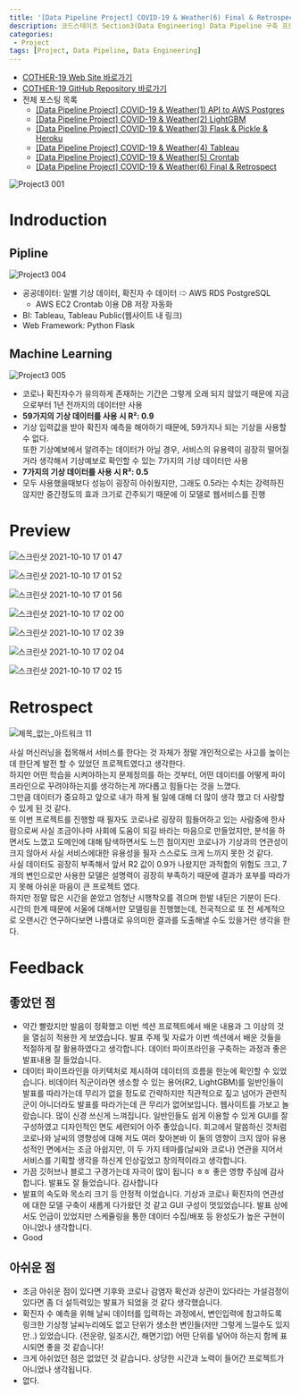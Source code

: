```yaml
---
title: '[Data Pipeline Project] COVID-19 & Weather(6) Final & Retrospect'
description: 코드스테이츠 Section3(Data Engineering) Data Pipeline 구축 프로젝트 최종 완성. 서비스 소개 및 회고
categories:
 - Project
tags: [Project, Data Pipeline, Data Engineering]
---
```


- [COTHER-19 Web Site 바로가기](https://cother.herokuapp.com/)
- [COTHER-19 GitHub Repository 바로가기](https://github.com/6mini/CO-THER-19)
- 전체 포스팅 목록
    - [[Data Pipeline Project] COVID-19 & Weather(1) API to AWS Postgres](https://6mini.github.io/project/2021/10/06/Cother/)
    - [[Data Pipeline Project] COVID-19 & Weather(2) LightGBM](https://6mini.github.io/project/2021/10/07/Cother2/)
    - [[Data Pipeline Project] COVID-19 & Weather(3) Flask & Pickle & Heroku](https://6mini.github.io/project/2021/10/08/Cother3/)
    - [[Data Pipeline Project] COVID-19 & Weather(4) Tableau](https://6mini.github.io/project/2021/10/09/Cother4/)
    - [[Data Pipeline Project] COVID-19 & Weather(5) Crontab](https://6mini.github.io/project/2021/10/10/Cother5/)
    - [[Data Pipeline Project] COVID-19 & Weather(6) Final & Retrospect](https://6mini.github.io/project/2021/10/11/Cother6/)

![Project3 001](https://user-images.githubusercontent.com/79494088/136796271-f4a3aff3-a3a3-4137-a4b0-857faa3628a7.jpeg)

# Indroduction

## Pipline

![Project3 004](https://user-images.githubusercontent.com/79494088/136806298-98343035-00ac-4a35-85d9-2167514655ed.jpeg)

- 공공데이터: 일별 기상 데이터, 확진자 수 데이터 ⇨ AWS RDS PostgreSQL
  - AWS EC2 Crontab 이용 DB 저장 자동화
- BI: Tableau, Tableau Public(웹사이트 내 링크)
- Web Framework: Python Flask

## Machine Learning

![Project3 005](https://user-images.githubusercontent.com/79494088/136805363-a15f4472-06a5-477e-974e-ae885104ab83.jpeg)

- 코로나 확진자수가 유의하게 존재하는 기간은 그렇게 오래 되지 않았기 때문에 지금으로부터 1년 전까지의 데이터만 사용
- **59가지의 기상 데이터를 사용 시 R²: 0.9**
- 기상 입력값을 받아 확진자 예측을 해야하기 때문에, 59가지나 되는 기상을 사용할 수 없다.<br>
또한 기상예보에서 알려주는 데이터가 아닐 경우, 서비스의 유용력이 굉장히 떨어질거라 생각해서 기상예보로 확인할 수 있는 7가지의 기상 데이터만 사용
- **7가지의 기상 데이터를 사용 시 R²: 0.5**
- 모두 사용했을때보다 성능이 굉장히 아쉬웠지만, 그래도 0.5라는 수치는 강력하진 않지만 중간정도의 효과 크기로 간주되기 때문에 이 모델로 웹서비스를 진행

# Preview

![스크린샷 2021-10-10 17 01 47](https://user-images.githubusercontent.com/79494088/136687686-18ce64f4-830a-48d4-9b0e-363a268cb73b.png)

![스크린샷 2021-10-10 17 01 52](https://user-images.githubusercontent.com/79494088/136687688-44ec1016-8fe2-4e31-9360-8b19317a687f.png)

![스크린샷 2021-10-10 17 01 56](https://user-images.githubusercontent.com/79494088/136687689-805cfc62-c2b5-40f3-a003-788da1f9a72a.png)

![스크린샷 2021-10-10 17 02 00](https://user-images.githubusercontent.com/79494088/136687690-9bd3959c-c555-47c9-876a-00453c3c1d99.png)

![스크린샷 2021-10-10 17 02 39](https://user-images.githubusercontent.com/79494088/136687682-c965ca54-b4e1-4007-8765-ff405fd5b545.png)

![스크린샷 2021-10-10 17 02 04](https://user-images.githubusercontent.com/79494088/136687692-caf45609-fef4-4118-98b4-3d591860cb9f.png)

![스크린샷 2021-10-10 17 02 15](https://user-images.githubusercontent.com/79494088/136687693-29019123-c5b8-4682-8954-cca5caca2910.png)


# Retrospect

![제목_없는_아트워크 11](https://user-images.githubusercontent.com/79494088/136816763-d14273ad-c228-43ba-8176-76ccb606e546.png)

사실 머신러닝을 접목해서 서비스를 한다는 것 자체가 정말 개인적으로는 사고를 높이는데 한단계 발전 할 수 있었던 프로젝트였다고 생각한다.<br>
하지만 어떤 학습을 시켜야하는지 문제정의를 하는 것부터, 어떤 데이터를 어떻게 파이프라인으로 꾸려야하는지를 생각하는게 까다롭고 힘들다는 것을 느꼈다.<br>
그만큼 데이터가 중요하고 앞으로 내가 하게 될 일에 대해 더 많이 생각 했고 더 사랑할 수 있게 된 것 같다.<br>
또 이번 프로젝트를 진행할 때 필자도 코로나로 굉장히 힘들어하고 있는 사람중에 한사람으로써 사실 조금이나마 사회에 도움이 되길 바라는 마음으로 만들었지만, 분석을 하면서도 느꼈고 도메인에 대해 탐색하면서도 느낀 점이지만 코로나가 기상과의 연관성이 크지 않아서 사실 서비스에대한 유용성을 필자 스스로도 크게 느끼지 못한 것 같다.<br>
사실 데이터도 굉장히 부족해서 앞서 R2 값이 0.9가 나왔지만 과적합의 위험도 크고, 7개의 변인으로만 사용한 모델은 설명력이 굉장히 부족하기 때문에 결과가 포부를 따라가지 못해 아쉬운 마음이 큰 프로젝트 였다.<br>
하지만 정말 많은 시간을 쏟았고 엄청난 시행착오를 겪으며 한발 내딛은 기분이 든다.<br>
시간의 한계 때문에 서울에 대해서만 모델링을 진행했는데, 전국적으로 또 전 세계적으로 오랜시간 연구하다보면 나름대로 유의미한 결과를 도출해낼 수도 있을거란 생각을 한다.

# Feedback

## 좋았던 점
- 약간 빨랐지만 발음이 정확했고 이번 섹션 프로젝트에서 배운 내용과 그 이상의 것을 열심히 적용한 게 보였습니다. 발표 주제 및 자료가 이번 섹션에서 배운 것들을 적절하게 잘 활용하였다고 생각합니다. 데이터 파이프라인을 구축하는 과정과 좋은 발표내용 잘 들었습니다.
- 데이터 파이프라인을 아키텍처로 제시하여 데이터의 흐름을 한눈에 확인할 수 있었습니다. 비데이터 직군이라면 생소할 수 있는 용어(R2, LightGBM)를 일반인들이 발표를 따라가는데 무리가 없을 정도로 간략하지만 직관적으로 짚고 넘어가 관련직군이 아니더라도 발표를 따라가는데 큰 무리가 없어보입니다. 웹사이트를 가보고 놀랐습니다. 많이 신경 쓰신게 느껴집니다. 일반인들도 쉽게 이용할 수 있게 GUI를 잘 구성하였고 디자인적인 면도 세련되어 아주 좋았습니다. 회고에서 말씀하신 것처럼 코로나와 날씨의 영향성에 대해 저도 여러 찾아본바 이 둘의 영향이 크지 않아 유용성적인 면에서는 조금 아쉽지만, 이 두 가지 테마를(날씨와 코로나) 연관을 지어서 서비스를 기획할 생각을 하신게 인상깊었고 창의적이라고 생각합니다.
- 가끔 깃허브나 블로그 구경가는데 자극이 많이 됩니다 ㅎㅎ 좋은 영향 주심에 감사합니다. 발표도 잘 들었습니다. 감사합니다
- 발표의 속도와 목소리 크기 등 안정적 이었습니다. 기상과 코로나 확진자의 연관성에 대한 모델 구축이 새롭게 다가왔던 것 같고 GUI 구성이 멋있었습니다. 발표 상에서도 언급이 있었지만 스케쥴링을 통한 데이터 수집/배포 등 완성도가 높은 구현이 아니었나 생각합니다.
- Good

## 아쉬운 점
- 조금 아쉬운 점이 있다면 기후와 코로나 감염자 확산과 상관이 있다라는 가설검정이 있다면 좀 더 설득력있는 발표가 되었을 것 같다 생각했습니다.
- 확진자 수 예측을 위해 날씨 데이터를 입력하는 과정에서, 변인입력에 참고하도록 링크한 기상청 날씨누리에도 없고 단위가 생소한 변인들(저만 그렇게 느낄수도 있지만..) 있었습니다. (전운량, 일조시간, 해면기압) 어떤 단위를 넣어야 하는지 함께 표시되면 좋을 것 같습니다!
- 크게 아쉬었던 점은 없었던 것 같습니다. 상당한 시간과 노력이 들어간 프로젝트가 아니었나 생각됩니다.
- 없다.